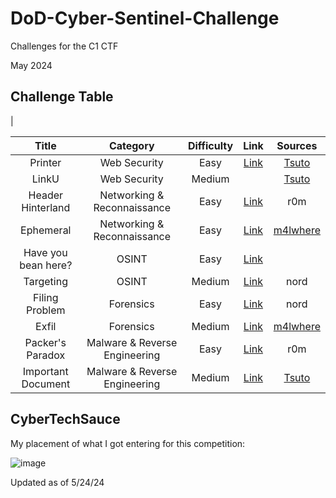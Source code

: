 # DoD-Cyber-Sentinel-Challenge

Challenges for the C1 CTF

May 2024

## Challenge Table
|

| Title   | Category     | Difficulty | Link | Sources |
| :-----: | :--------: | :----------: | :--: | :-----: |
|Printer |Web Security |Easy | [Link](https://github.com/CyberSauce001/DoD-Cyber-Sentinel-Challenge/blob/main/Web%20Security/Printer.md) |[Tsuto](https://github.com/jselliott/DoD-Cyber-Sentinel-2024/tree/main) |
|LinkU |Web Security| Medium | |[Tsuto](https://github.com/jselliott/DoD-Cyber-Sentinel-2024/tree/main) |
|Header Hinterland |Networking & Reconnaissance |Easy | [Link](https://github.com/CyberSauce001/DoD-Cyber-Sentinel-Challenge/blob/main/Networking%20%26%20Reconnaissance/Header%20Hinterlands.md) |r0m |
|Ephemeral |Networking & Reconnaissance |Easy |[Link](https://github.com/CyberSauce001/DoD-Cyber-Sentinel-Challenge/blob/main/Networking%20%26%20Reconnaissance/Ephemeral.md)| [m4lwhere](https://github.com/m4lwhere/DoD-CyberChallenge-C1-Challenges/blob/main/README.md) |
|Have you bean here? |OSINT |Easy |[Link](https://github.com/CyberSauce001/DoD-Cyber-Sentinel-Challenge/blob/main/OSINT/Have%20you%20bean%20here%3F.md) | |
|Targeting| OSINT |Medium |[Link](https://github.com/CyberSauce001/DoD-Cyber-Sentinel-Challenge/blob/main/OSINT/Targeting.md) |nord |
|Filing Problem |Forensics |Easy |[Link](https://github.com/CyberSauce001/DoD-Cyber-Sentinel-Challenge/blob/main/Forensics/Filing%20Problem.md) |nord |
|Exfil |Forensics |Medium | [Link](https://github.com/CyberSauce001/DoD-Cyber-Sentinel-Challenge/blob/main/Forensics/Exfil.md)|[m4lwhere](https://github.com/m4lwhere/DoD-CyberChallenge-C1-Challenges/blob/main/README.md) |
|Packer's Paradox|Malware & Reverse Engineering| Easy|[Link](https://github.com/CyberSauce001/DoD-Cyber-Sentinel-Challenge/blob/main/Malware%20%26%20Reverse%20Engineering/Packer's%20Paradox.md)|r0m |
|Important Document |Malware & Reverse Engineering | Medium |[Link](https://github.com/CyberSauce001/DoD-Cyber-Sentinel-Challenge/blob/main/Malware%20&%20Reverse%20Engineering/Important%20Document.md) |[Tsuto](https://github.com/jselliott/DoD-Cyber-Sentinel-2024/tree/main)|



## CyberTechSauce
My placement of what I got entering for this competition:

![image](https://github.com/CyberSauce001/DoD-Cyber-Sentinel-Challenge/assets/23144900/cfdb5f4f-e99e-40cb-b5ec-f1c520af0165)




Updated as of 5/24/24

